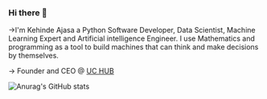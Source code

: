### Hi there 👋
->I'm Kehinde Ajasa a Python Software Developer, Data Scientist, Machine Learning Expert and Artificial intelligence Engineer. I use Mathematics and programming as a tool to build machines that can think and make decisions by themselves.


-> Founder and CEO @ [UC HUB](https://github.com/UC-HUB-HQ)


![Anurag's GitHub stats](https://github-readme-stats.vercel.app/api?username=TechWithKen&show_icons=true&theme=dracula)
